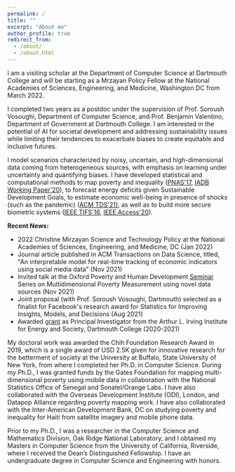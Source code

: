 ```yaml
---
permalink: /
title: ""
excerpt: "About me"
author_profile: true
redirect_from: 
  - /about/
  - /about.html
---
```

I am a visiting scholar at the Department of Computer Science at Dartmouth College and will be starting as a Mrzayan Policy Fellow at the National Academies of Sciences, Engineering, and Medicine, Washington DC from March 2022. 

I completed two years as a postdoc under the supervision of Prof. Soroush Vosoughi, Department of Computer Science, and Prof. Benjamin Valentino, Department of Government at Dartmouth College. I am interested in the potential of AI for societal development and addressing sustainability issues while limiting their tendencies to exacerbate biases to create equitable and inclusive futures.

I model scenarios characterized by noisy, uncertain, and high-dimensional data coming from heterogeneous sources, with emphasis on learning under uncertainty and quantifying biases. I have developed statistical and computational methods to map poverty and inequality (<a href="https://www.pnas.org/content/114/46/E9783">PNAS'17</a>, <a href="https://publications.iadb.org/en/estimating-and-forecasting-income-poverty-and-inequality-in-haiti-using-satellite-imagery-and-mobile-phone-data">IADB Working Paper'20</a>), to forecast energy deficits given Sustainable Development Goals, to estimate economic well-being in presence of shocks (such as the pandemic) (<a href="assets/docs/acm_tds.pdf">ACM TDS'21)</a>, as well as to build more secure biometric systems (<a href="assets/docs/ieee_tifs.pdf">IEEE TIFS'16</a>, <a href="https://ieeexplore.ieee.org/document/9157880">IEEE Access'20</a>). 

<p><b>Recent News:</b></p>
<ul>
  <li>2022 Christine Mirzayan Science and Technology Policy <a href="https://www.nationalacademies.org/our-work/the-christine-mirzayan-science--technology-policy-graduate-fellowship-program"><Fellow></a> at the National Academies of Sciences, Engineering, and Medicine, DC (Jan 2022)</li>
  <li>Journal article published in ACM Transactions on Data Science, titled, "An interpretable model for real-time tracking of economic indicators using social media data" (Nov 2021) </li>
  <li>Invited talk at the Oxford Poverty and Human Development <a href="https://ophi.org.uk/courses-and-events/seminars/">Seminar</a> Series on Multidimensional Poverty Measurement using novel data sources (Nov 2021)</li>
  <li>Joint proposal (with Prof. Soroush Vosoughi, Dartmouth) selected as a finalist for Facebook's research award for Statistics for Improving Insights, Models, and Decisions (Aug 2021)</li>
  <li> Awarded <a href="https://irving.dartmouth.edu/research/funding-faculty/funded-projects">grant</a> as Principal Investigator from the Arthur L. Irving Institute for Energy and Society, Dartmouth College (2020-2021)</li>
</ul>

My doctoral work was awarded the Chih Foundation Research Award in 2019, which is a single award of USD 2.5K given for innovative research for the betterment of society at the University at Buffalo, State University of New York, from where I completed her Ph.D. in Computer Science. During my Ph.D., I was granted funds by the Gates Foundation for mapping multi-dimensional poverty using mobile data in collaboration with the National Statistics Office of Senegal and Sonatel/Orange Labs. I have also collaborated with the Overseas Development Institute (ODI), London, and Datapop Alliance regarding poverty mapping work. I have also collaborated with the Inter-American Development Bank, DC on studying poverty and inequality for Haiti from satellite imagery and mobile phone data.

Prior to my Ph.D., I was a researcher in the Computer Science and Mathematics Division, Oak Ridge National Laboratory, and I obtained my Masters in Computer Science from the University of California, Riverside, where I received the Dean’s Distinguished Fellowship. I have an undergraduate degree in Computer Science and Engineering with honors.

